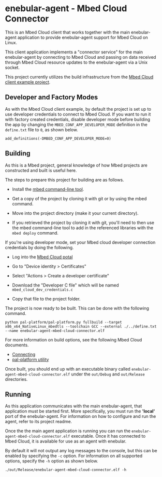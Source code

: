 # enebular-agent - Mbed Cloud Connector

This is an Mbed Cloud client that works together with the main enebular-agent application to provide enebular-agent support for Mbed Cloud on Linux.

This client application implements a "connector service" for the main enebular-agent by connecting to Mbed Cloud and passing on data received through Mbed Cloud resource updates to the enebular-agent via a Unix socket.

This project currently utilizes the build infrastructure from the [Mbed Cloud client example project](https://github.com/ARMmbed/mbed-cloud-client-example).

## Developer and Factory Modes

As with the Mbed Cloud client example, by default the project is set up to use developer credentials to connect to Mbed Cloud. If you want to run it with factory created credentials, disable developer mode before building the app by changing the `MBED_CONF_APP_DEVELOPER_MODE` definition in the `define.txt` file to `0`, as shown below.

```
add_definitions(-DMBED_CONF_APP_DEVELOPER_MODE=0)
```

## Building

As this is a Mbed project, general knowledge of how Mbed projects are constructed and built is useful here.

The steps to prepare this project for building are as follows.

- Install the [mbed command-line tool](https://github.com/ARMmbed/mbed-cli#installing-mbed-cli).

- Get a copy of the project by cloning it with git or by using the mbed command.

- Move into the project directory (make it your current directory).

- If you retrieved the project by cloning it with git, you'll need to then use the mbed command-line tool to add in the referenced libraries with the `mbed deploy` command.

If you're using developer mode, set your Mbed cloud developer connection credentials by doing the following.

- Log into the [Mbed Cloud potal](https://portal.mbedcloud.com/login)

- Go to "Device identity > Certificates"

- Select "Actions > Create a developer certificate"

- Download the "Developer C file" which will be named `mbed_cloud_dev_credentials.c`

- Copy that file to the project folder.

The project is now ready to be built. This can be done with the following command.

```
python pal-platform/pal-platform.py fullbuild --target x86_x64_NativeLinux_mbedtls --toolchain GCC --external ./../define.txt --name enebular-agent-mbed-cloud-connector.elf
```

For more information on build options, see the following Mbed Cloud documents.

- [Connecting](https://cloud.mbed.com/docs/current/connecting/connecting.html)
- [pal-platform utility](https://cloud.mbed.com/docs/current/porting/using-the-pal-platform-utility.html)

Once built, you should end up with an executable binary called `enebular-agent-mbed-cloud-connector.elf` under the `out/Debug` and `out/Release` directories.

## Running

As this application communicates with the main enebular-agent, that application must be started first. More specifically, you must run the **'local'** port of the enebular-agent. For information on how to configure and run the agent, refer to its project readme.

Once the the main agent application is running you can run the `enebular-agent-mbed-cloud-connector.elf` executable. Once it has connected to Mbed Cloud, it is available for use as an agent with enebular.

By default it will not output any log messages to the console, but this can be enabled by specifying the `-c` option. For information on all supported options, specify the `-h` option as shown below.

```
./out/Release/enebular-agent-mbed-cloud-connector.elf -h
```
